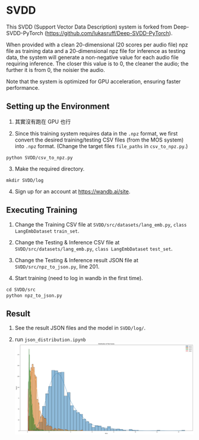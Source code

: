 # SVDD

This SVDD (Support Vector Data Description) system is forked from Deep-SVDD-PyTorch (https://github.com/lukasruff/Deep-SVDD-PyTorch).

When provided with a clean 20-dimensional (20 scores per audio file) npz file as training data and a 20-dimensional npz file for inference as testing data, the system will generate a non-negative value for each audio file requiring inference. The closer this value is to 0, the cleaner the audio; the further it is from 0, the noisier the audio.

Note that the system is optimized for GPU acceleration, ensuring faster performance.

## Setting up the Environment

1. 其實沒有跑在 GPU 也行

2. Since this training system requires data in the `.npz` format, we first convert the desired training/testing CSV files (from the MOS system) into `.npz` format. (Change the target files `file_paths` in `csv_to_npz.py`.)

```
python SVDD/csv_to_npz.py
```

3. Make the required directory.

```
mkdir SVDD/log
```

4. Sign up for an account at https://wandb.ai/site.

## Executing Training

1. Change the Training CSV file at `SVDD/src/datasets/lang_emb.py`, `class LangEmbDataset` `train_set`.

2. Change the Testing & Inference CSV file at `SVDD/src/datasets/lang_emb.py`, `class LangEmbDataset` `test_set`.

3. Change the Testing & Inference result JSON file at `SVDD/src/npz_to_json.py`, line 201.

4. Start training (need to log in wandb in the first time).

```
cd SVDD/src
python npz_to_json.py
```

## Result

1. See the result JSON files and the model in `SVDD/log/`.

2. run `json_distribution.ipynb`
   ![svdd_distribution.png](./svdd_distribution.png)
